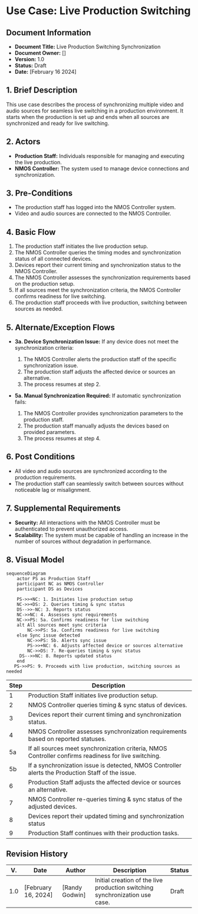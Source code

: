# Use Case: Live Production Switching

## Document Information

- **Document Title:** Live Production Switching Synchronization
- **Document Owner:** []
- **Version:** 1.0
- **Status:** Draft
- **Date:** [February 16 2024]

## 1. Brief Description

This use case describes the process of synchronizing multiple video and audio sources for seamless live switching in a production environment. It starts when the production is set up and ends when all sources are synchronized and ready for live switching.  

## 2. Actors

- **Production Staff:** Individuals responsible for managing and executing the live production.
- **NMOS Controller:** The system used to manage device connections and synchronization.

## 3. Pre-Conditions

- The production staff has logged into the NMOS Controller system.
- Video and audio sources are connected to the NMOS Controller.

## 4. Basic Flow

1. The production staff initiates the live production setup.
2. The NMOS Controller queries the timing modes and synchronization status of all connected devices.
3. Devices report their current timing and synchronization status to the NMOS Controller.
4. The NMOS Controller assesses the synchronization requirements based on the production setup.
5. If all sources meet the synchronization criteria, the NMOS Controller confirms readiness for live switching.
6. The production staff proceeds with live production, switching between sources as needed.

## 5. Alternate/Exception Flows

- **3a. Device Synchronization Issue:** If any device does not meet the synchronization criteria:
    1. The NMOS Controller alerts the production staff of the specific synchronization issue.
    2. The production staff adjusts the affected device or sources an alternative.
    3. The process resumes at step 2.

- **5a. Manual Synchronization Required:** If automatic synchronization fails:
    1. The NMOS Controller provides synchronization parameters to the production staff.
    2. The production staff manually adjusts the devices based on provided parameters.
    3. The process resumes at step 4.

## 6. Post Conditions

- All video and audio sources are synchronized according to the production requirements.
- The production staff can seamlessly switch between sources without noticeable lag or misalignment.

## 7. Supplemental Requirements

- **Security:** All interactions with the NMOS Controller must be authenticated to prevent unauthorized access.
- **Scalability:** The system must be capable of handling an increase in the number of sources without degradation in performance.

## 8. Visual Model

```mermaid
sequenceDiagram
    actor PS as Production Staff
    participant NC as NMOS Controller
    participant DS as Devices
 
    PS->>+NC: 1. Initiates live production setup
    NC->>+DS: 2. Queries timing & sync status
    DS-->>-NC: 3. Reports status
    NC->>NC: 4. Assesses sync requirements
    NC->>PS: 5a. Confirms readiness for live switching
    alt All sources meet sync criteria
        NC->>PS: 5a. Confirms readiness for live switching
    else Sync issue detected
        NC->>PS: 5b. Alerts sync issue
        PS->>+NC: 6. Adjusts affected device or sources alternative
        NC->>DS: 7. Re-queries timing & sync status
     DS-->>NC: 8. Reports updated status
    end
   PS->>PS: 9. Proceeds with live production, switching sources as needed
```

| Step | Description |
|------|-------------|
| 1    | Production Staff initiates live production setup. |
| 2    | NMOS Controller queries timing & sync status of devices. |
| 3    | Devices report their current timing and synchronization status. |
| 4    | NMOS Controller assesses synchronization requirements based on reported statuses. |
| 5a   | If all sources meet synchronization criteria, NMOS Controller confirms readiness for live switching. |
| 5b   | If a synchronization issue is detected, NMOS Controller alerts the Production Staff of the issue. |
| 6    | Production Staff adjusts the affected device or sources an alternative. |
| 7    | NMOS Controller re-queries timing & sync status of the adjusted devices. |
| 8    | Devices report their updated timing and synchronization status |
| 9    | Production Staff continues with their production tasks.


## Revision History

| V. | Date | Author | Description | Status |
|---|---|---|---|---|
| 1.0 | [February 16, 2024] | [Randy Godwin] | Initial creation of the live production switching synchronization use case. | Draft |
